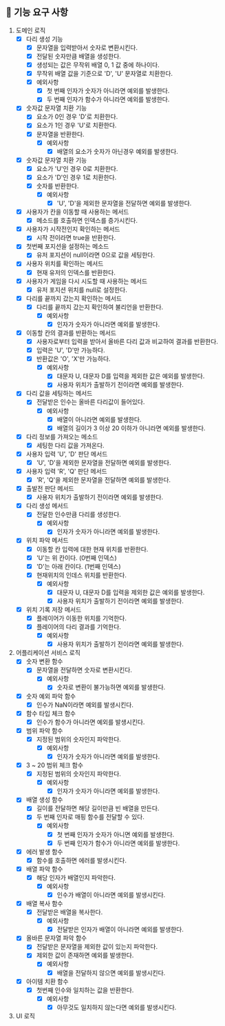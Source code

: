 
## 🚀  기능 요구 사항

 1. 도메인 로직
	- [x] 다리 생성 기능
		- [x] 문자열을 입력받아서 숫자로 변환시킨다.
		- [x] 전달된 숫자만큼 배열을 생성한다.
		- [x] 생성되는 값은 무작위 배열 0, 1 값 중에 하나이다.
		- [x] 무작위 배열 값을 기준으로 'D', 'U' 문자열로 치환한다.
		- [x] 예외사항
			- [x] 첫 번째 인자가 숫자가 아니라면 예외를 발생한다.
			- [x] 두 번째 인자가 함수가 아니라면 예외를 발생한다.
     - [x] 숫자값 문자열 치환 기능
	     - [x] 요소가 0인 경우 'D'로 치환한다.
	     - [x] 요소가 1인 경우 'U'로 치환한다.
	     - [x] 문자열을 반환한다.
			 - [x] 예외사항
				 - [x] 배열의 요소가 숫자가 아닌경우 예외를 발생한다.
     - [x] 숫자값 문자열 치환 기능
	     - [x] 요소가 'U'인 경우 0로 치환한다.
	     - [x] 요소가 'D'인 경우 1로 치환한다.
	     - [x] 숫자를 반환한다.
			 - [x] 예외사항
				 - [x] 'U', 'D'을 제외한 문자열을 전달하면 예외를 발생한다.
	 - [x] 사용자가 칸을 이동할 때 사용하는 메서드
    	 - [x] 메소드를 호출하면 인덱스를 증가시킨다.
     - [x] 사용자가 시작전인지 확인하는 메서드
         - [x] 시작 전이라면 true을 반환한다.
     - [x] 첫번째 포지션을 설정하는 메소드
         - [x] 유저 포지션이 null이라면 0으로 값을 세팅한다.
     - [x] 사용자 위치를 확인하는 메서드
         - [x] 현재 유저의 인덱스를 반환한다.
     - [x] 사용자가 게임을 다시 시도할 때 사용하는 메서드
         - [x] 유저 포지션 위치를 null로 설정한다.
     - [x] 다리를 끝까지 갔는지 확인하는 메서드
         - [x] 다리를 끝까지 갔는지 확인하여 불리언을 반환한다.
             - [x] 예외사항
               - [x] 인자가 숫자가 아니라면 예외를 발생한다.
     - [x] 이동할 칸의 결과를 반환하는 메서드
         - [x] 사용자로부터 입력을 받아서 올바른 다리 값과 비교하여 결과를 반환한다.
         - [x] 입력은 'U', 'D'만 가능하다.
         - [x] 반환값은 'O', 'X'만 가능하다.
             - [x] 예외사항
               - [x] 대문자 U, 대문자 D를 입력을 제외한 값은 예외를 발생한다.
               - [x] 사용자 위치가 출발하기 전이라면 예외를 발생한다.
     - [x] 다리 값을 세팅하는 메서드
         - [x] 전달받은 인수는 올바른 다리값이 들어있다.
             - [x] 예외사항
               - [x] 배열이 아니라면 예외를 발생한다.
               - [x] 배열의 길이가 3 이상 20 이하가 아니라면 예외를 발생한다.
     - [x] 다리 정보를 가져오는 메소드
         - [x] 세팅한 다리 값을 가져온다.
     - [x] 사용자 입력 'U', 'D' 판단 메서드
         - [x] 'U', 'D'을 제외한 문자열을 전달하면 예외를 발생한다.
     - [x] 사용자 입력 'R', 'Q' 판단 메서드
         - [x] 'R', 'Q'을 제외한 문자열을 전달하면 예외를 발생한다.
     - [x] 출발전 판단 메서드
         - [x] 사용자 위치가 출발하기 전이라면 예외를 발생한다.
     - [x] 다리 생성 메서드
         - [x] 전달한 인수만큼 다리를 생성한다.
             - [x] 예외사항
  			   - [x] 인자가 숫자가 아니라면 예외를 발생한다.
     - [x] 위치 파악 메서드
         - [x] 이동할 칸 입력에 대한 현재 위치를 반환한다.
         - [x] 'U'는 위 칸이다. (0번째 인덱스)
         - [x] 'D'는 아래 칸이다. (1번째 인덱스)
         - [x] 현재위치의 인데스 위치를 반환한다.
             - [x] 예외사항
               - [x] 대문자 U, 대문자 D를 입력을 제외한 값은 예외를 발생한다.
               - [x] 사용자 위치가 출발하기 전이라면 예외를 발생한다.
     - [x] 위치 기록 저장 메서드
         - [x] 플레이어가 이동한 위치를 기억한다.
         - [x] 플레이어의 다리 결과를 기억한다.
             - [x] 예외사항
               - [x] 사용자 위치가 출발하기 전이라면 예외를 발생한다.
2.  어플리케이션 서비스 로직
	 - [x] 숫자 변환 함수
		 - [x] 문자열을 전달하면 숫자로 변환시킨다.
			 - [x] 예외사항
				 - [x] 숫자로 변환이 불가능하면 예외를 발생한다.
	 - [x] 숫자 예외 파악 함수
		 - [x] 인수가 NaN이라면 예외를 발생시킨다.
	 - [x] 함수 타입 체크 함수
		 - [x] 인수가 함수가 아니라면 예외를 발생시킨다.
     - [x] 범위 파악 함수
	     - [x] 지정된 범위의 숫자인지 파악한다.
		     - [x] 예외사항
			     - [x] 인자가 숫자가 아니라면 예외를 발생한다.
     - [x] 3 ~ 20 범위 체크 함수
	     - [x] 지정된 범위의 숫자인지 파악한다.
		     - [x] 예외사항
			     - [x] 인자가 숫자가 아니라면 예외를 발생한다.
     - [x] 배열 생성 함수
	     - [x] 길이를 전달하면 해당 길이만큼 빈 배열을 만든다.
	     - [x] 두 번째 인자로 매핑 함수를 전달할 수 있다.
			 - [x] 예외사항
				 - [x] 첫 번째 인자가 숫자가 아니면 예외를 발생한다.
				 - [x] 두 번째 인자가 함수가 아니라면 예외를 발생한다.
     - [x] 에러 발생 함수
         - [x] 함수를 호출하면 에러를 발생시킨다.
	 - [x] 배열 파악 함수
    	 - [x] 해당 인자가 배열인지 파악한다.
    	     - [x] 예외사항
		         - [x] 인수가 배열이 아니라면 예외를 발생시킨다.
     - [x] 배열 복사 함수
         - [x] 전달받은 배열을 복사한다.
             - [x] 예외사항
                 - [x] 전달받은 인자가 배열이 아니라면 예외를 발생한다.
     - [x] 올바른 문자열 파악 함수
         - [x] 전달받은 문자열을 제외한 값이 있는지 파악한다.
         - [x] 제외한 값이 존재하면 예외를 발생한다.
             - [x] 예외사항
                 - [x] 배열을 전달하지 않으면 예외를 발생시킨다.
     - [x] 아이템 치환 함수
         - [x] 첫번째 인수와 일치하는 값을 반환한다.
             - [x] 예외사항
                 - [x] 아무것도 일치하지 않는다면 예외를 발생시킨다.

3.  UI 로직
